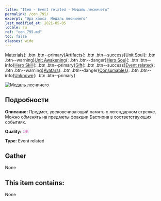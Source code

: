 ```yaml
---
title: "Item - Event related - Медаль лесничего"
permalink: /con_795/
excerpt: "Эра хаоса  Медаль лесничего"
last_modified_at: 2021-05-05
locale: ru
ref: "con_795.md"
toc: false
classes: wide
---
```

 [Materials](/ItemsRU/){: .btn .btn--primary}[Artifacts](/ItemsRU/Artifacts/){: .btn .btn--success}[Unit Soul](/ItemsRU/UnitSoul/){: .btn .btn--warning}[Unit Awakening](/ItemsRU/UnitAwakening/){: .btn .btn--danger}[Hero Soul](/ItemsRU/HeroSoul/){: .btn .btn--info}[Hero Skill](/ItemsRU/HeroSkill/){: .btn .btn--primary}[Gift](/ItemsRU/Gift/){: .btn .btn--success}[Event related](/ItemsRU/Events/){: .btn .btn--warning}[Avatars](/ItemsRU/Avatars/){: .btn .btn--danger}[Consumables](/ItemsRU/Consumables/){: .btn .btn--info}[Unknown](/ItemsRU/Unknown/){: .btn .btn--primary}

 ![Медаль лесничего](/images/t/i_3053.png)

## Подробности
 **Описание:** Предмет, увековечивающий память о легендарном стрелке. Можно обменять на предметы фракции Бастиона в соответствующих событиях.

 **Quality:** <span style="color: #DA70D6">OK</span>

 **Type:** Event related

## Gather

  None

## This item contains:

  None

